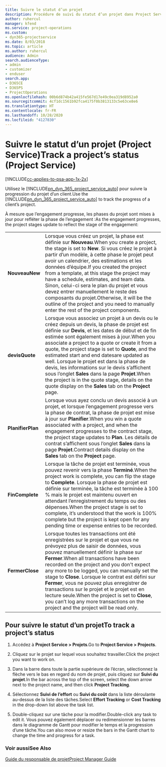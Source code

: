 ```yaml
---
title: Suivre le statut d’un projet
description: Procédure de suivi du statut d’un projet dans Project Service
author: ruhercul
manager: kfend
ms.service: project-operations
ms.custom:
- dyn365-projectservice
ms.date: 8/03/2018
ms.topic: article
ms.author: ruhercul
audience: Admin
search.audienceType:
- admin
- customizer
- enduser
search.app:
- D365CE
- D365PS
- ProjectOperations
ms.openlocfilehash: 00b6d874b42a415fe567d17e49c0ea319d8952a0
ms.sourcegitcommit: 4cf1dc1561b92fca4175f0b3813133c5e63ce8e6
ms.translationtype: HT
ms.contentlocale: fr-FR
ms.lasthandoff: 10/28/2020
ms.locfileid: "4127830"
---
```

# <a name="track-a-projects-status-project-service"></a><span data-ttu-id="75b92-103">Suivre le statut d’un projet (Project Service)</span><span class="sxs-lookup"><span data-stu-id="75b92-103">Track a project’s status (Project Service)</span></span>

[!INCLUDE[cc-applies-to-psa-app-1x-2x](../includes/cc-applies-to-psa-app-1x-2x.md)]

<span data-ttu-id="75b92-104">Utilisez le [!INCLUDE[pn_dyn_365_project_service_auto](../includes/pn-dyn-365-project-service-auto.md)] pour suivre la progression du projet d’un client.</span><span class="sxs-lookup"><span data-stu-id="75b92-104">Use the [!INCLUDE[pn_dyn_365_project_service_auto](../includes/pn-dyn-365-project-service-auto.md)] to track the progress of a client’s project.</span></span>  

<span data-ttu-id="75b92-105">À mesure que l’engagement progresse, les phases du projet sont mises à jour pour refléter la phase de l’engagement :</span><span class="sxs-lookup"><span data-stu-id="75b92-105">As the engagement progresses, the project stages update to reflect the stage of the engagement:</span></span>  


|              |                                                                                                                                                                                                                                                                                                  |
|--------------|--------------------------------------------------------------------------------------------------------------------------------------------------------------------------------------------------------------------------------------------------------------------------------------------------|
|   <span data-ttu-id="75b92-106">**Nouveau**</span><span class="sxs-lookup"><span data-stu-id="75b92-106">**New**</span></span>    | <span data-ttu-id="75b92-107">Lorsque vous créez un projet, la phase est définie sur **Nouveau**.</span><span class="sxs-lookup"><span data-stu-id="75b92-107">When you create a project, the stage is set to **New**.</span></span> <span data-ttu-id="75b92-108">Si vous créez le projet à partir d’un modèle, à cette phase le projet peut avoir un calendrier, des estimations et les données d’équipe.</span><span class="sxs-lookup"><span data-stu-id="75b92-108">If you created the project from a template, at this stage the project may have a schedule, estimates, and team data.</span></span> <span data-ttu-id="75b92-109">Sinon, celui-ci sera le plan du projet et vous devez entrer manuellement le reste des composants du projet.</span><span class="sxs-lookup"><span data-stu-id="75b92-109">Otherwise, it will be the outline of the project and you need to manually enter the rest of the project components.</span></span> |
|  <span data-ttu-id="75b92-110">**devis**</span><span class="sxs-lookup"><span data-stu-id="75b92-110">**Quote**</span></span>   |      <span data-ttu-id="75b92-111">Lorsque vous associez un projet à un devis ou le créez depuis un devis, la phase de projet est définie sur **Devis**, et les dates de début et de fin estimée sont également mises à jour.</span><span class="sxs-lookup"><span data-stu-id="75b92-111">When you associate a project to a quote or create it from a quote, the project stage is set to **Quote**, and the estimated start and end datesare updated as well.</span></span> <span data-ttu-id="75b92-112">Lorsque le projet est dans la phase de devis, les informations sur le devis s’affichent sous l’onglet **Sales** dans la page **Projet**.</span><span class="sxs-lookup"><span data-stu-id="75b92-112">When the project is in the quote stage, details on the quote display on the **Sales** tab on the **Project** page.</span></span>      |
|   <span data-ttu-id="75b92-113">**Planifier**</span><span class="sxs-lookup"><span data-stu-id="75b92-113">**Plan**</span></span>   |                                     <span data-ttu-id="75b92-114">Lorsque vous ayez conclu un devis associé à un projet, et lorsque l’engagement progresse vers la phase de contrat, la phase de projet est mise à jour sur **Planifier**.</span><span class="sxs-lookup"><span data-stu-id="75b92-114">When you win a quote associated with a project, and when the engagement progresses to the contract stage, the project stage updates to **Plan**.</span></span> <span data-ttu-id="75b92-115">Les détails de contrat s’affichent sous l’onglet **Sales** dans la page **Projet**.</span><span class="sxs-lookup"><span data-stu-id="75b92-115">Contract details display on the **Sales** tab on the **Project** page.</span></span>                                      |
| <span data-ttu-id="75b92-116">**Fin**</span><span class="sxs-lookup"><span data-stu-id="75b92-116">**Complete**</span></span> |                    <span data-ttu-id="75b92-117">Lorsque la tâche de projet est terminée, vous pouvez revenir vers la phase **Terminé**.</span><span class="sxs-lookup"><span data-stu-id="75b92-117">When the project work is complete, you can flip the stage to **Complete**.</span></span> <span data-ttu-id="75b92-118">Lorsque la phase de projet est définie sur terminée, la tâche est terminée à 100 % mais le projet est maintenu ouvert en attendant l’enregistrement du temps ou des dépenses.</span><span class="sxs-lookup"><span data-stu-id="75b92-118">When the project stage is set to complete, it’s understood that the work is 100% complete but the project is kept open for any pending time or expense entries to be recorded.</span></span>                     |
|  <span data-ttu-id="75b92-119">**Fermer**</span><span class="sxs-lookup"><span data-stu-id="75b92-119">**Close**</span></span>   |           <span data-ttu-id="75b92-120">Lorsque toutes les transactions ont été enregistrées sur le projet et que vous ne prévoyez plus de saisir de données, vous pouvez manuellement définir la phase sur **Fermer**.</span><span class="sxs-lookup"><span data-stu-id="75b92-120">When all transactions have been recorded on the project and you don't expect any more to be logged, you can manually set the stage to **Close**.</span></span> <span data-ttu-id="75b92-121">Lorsque le contrat est défini sur **Fermer**, vous ne pouvez plus enregistrer de transactions sur le projet et le projet est en lecture seule.</span><span class="sxs-lookup"><span data-stu-id="75b92-121">When the project is set to **Close**, you can’t log any more transactions on the project and the project will be read only.</span></span>           |

## <a name="to-track-a-projects-status"></a><span data-ttu-id="75b92-122">Pour suivre le statut d’un projet</span><span class="sxs-lookup"><span data-stu-id="75b92-122">To track a project’s status</span></span>  

1.  <span data-ttu-id="75b92-123">Accédez à **Project Service > Projets**.</span><span class="sxs-lookup"><span data-stu-id="75b92-123">Go to **Project Service > Projects**.</span></span>  

2.  <span data-ttu-id="75b92-124">Cliquez sur le projet sur lequel vous souhaitez travailler.</span><span class="sxs-lookup"><span data-stu-id="75b92-124">Click the project you want to work on.</span></span>  

3.  <span data-ttu-id="75b92-125">Dans la barre dans toute la partie supérieure de l’écran, sélectionnez la flèche vers le bas en regard du nom de projet, puis cliquez sur **Suivi du projet**.</span><span class="sxs-lookup"><span data-stu-id="75b92-125">In the bar across the top of the screen, select the down arrow next to the project name, and then click **Project Tracking**.</span></span>  

4.  <span data-ttu-id="75b92-126">Sélectionnez **Suivi de l’effort** ou **Suivi du coût** dans la liste déroulante au-dessus de la liste des tâches.</span><span class="sxs-lookup"><span data-stu-id="75b92-126">Select **Effort Tracking** or **Cost Tracking** in the drop-down list above the task list.</span></span>  

5.  <span data-ttu-id="75b92-127">Double-cliquez sur une tâche pour la modifier.</span><span class="sxs-lookup"><span data-stu-id="75b92-127">Double-click any task to edit it.</span></span> <span data-ttu-id="75b92-128">Vous pouvez également déplacer ou redimensionner les barres dans le diagramme de Gantt pour modifier le temps et la progression d’une tâche.</span><span class="sxs-lookup"><span data-stu-id="75b92-128">You can also move or resize the bars in the Gantt chart to change the time and progress for a task.</span></span>  

### <a name="see-also"></a><span data-ttu-id="75b92-129">Voir aussi</span><span class="sxs-lookup"><span data-stu-id="75b92-129">See Also</span></span>  
 [<span data-ttu-id="75b92-130">Guide du responsable de projet</span><span class="sxs-lookup"><span data-stu-id="75b92-130">Project Manager Guide</span></span>](../psa/project-manager-guide.md)
